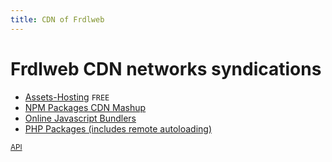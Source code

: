 ```yaml
---
title: CDN of Frdlweb
---
```


# Frdlweb CDN networks syndications

+ [Assets-Hosting](asset-blob) `FREE`
+ [NPM Packages CDN Mashup](npm)
+ [Online Javascript Bundlers](webpack)
+ [PHP Packages (includes remote autoloading)](php)



<small>

[API](https://apps.api.frdl.de/)

</small>
  

